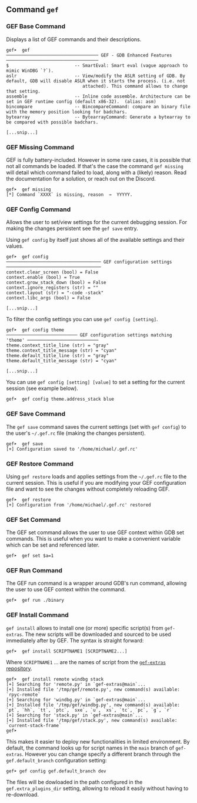 ## Command `gef`

### GEF Base Command

Displays a list of GEF commands and their descriptions.

```text
gef➤  gef
─────────────────────────────────── GEF - GDB Enhanced Features ───────────────────────────────────
$                         -- SmartEval: Smart eval (vague approach to mimic WinDBG `?`).
aslr                      -- View/modify the ASLR setting of GDB. By default, GDB will disable ASLR when it starts the process. (i.e. not
                             attached). This command allows to change that setting.
assemble                  -- Inline code assemble. Architecture can be set in GEF runtime config (default x86-32).  (alias: asm)
bincompare                -- BincompareCommand: compare an binary file with the memory position looking for badchars.
bytearray                 -- BytearrayCommand: Generate a bytearray to be compared with possible badchars.

[...snip...]

```

### GEF Missing Command

GEF is fully battery-included. However in some rare cases, it is possible that not all commands be
loaded. If that's the case the command `gef missing` will detail which command failed to load, along
with a (likely) reason. Read the documentation for a solution, or reach out on the Discord.

```text
gef➤  gef missing
[*] Command `XXXX` is missing, reason  →  YYYYY.
```

### GEF Config Command

Allows the user to set/view settings for the current debugging session. For making the changes
persistent see the `gef save` entry.

Using `gef config` by itself just shows all of the available settings and their values.

```text
gef➤  gef config
──────────────────────────────────── GEF configuration settings ────────────────────────────────────
context.clear_screen (bool) = False
context.enable (bool) = True
context.grow_stack_down (bool) = False
context.ignore_registers (str) = ""
context.layout (str) = "-code -stack"
context.libc_args (bool) = False

[...snip...]

```

To filter the config settings you can use `gef config [setting]`.

```text
gef➤  gef config theme
─────────────────────────── GEF configuration settings matching 'theme' ───────────────────────────
theme.context_title_line (str) = "gray"
theme.context_title_message (str) = "cyan"
theme.default_title_line (str) = "gray"
theme.default_title_message (str) = "cyan"

[...snip...]

```

You can use `gef config [setting] [value]` to set a setting for the current session (see example
below).

```text
gef➤  gef config theme.address_stack blue
```

### GEF Save Command

The `gef save` command saves the current settings (set with `gef config`) to the user's `~/.gef.rc`
file (making the changes persistent).

```text
gef➤  gef save
[+] Configuration saved to '/home/michael/.gef.rc'
```

### GEF Restore Command

Using `gef restore` loads and applies settings from the `~/.gef.rc` file to the current session.
This is useful if you are modifying your GEF configuration file and want to see the changes without
completely reloading GEF.

```text
gef➤  gef restore
[+] Configuration from '/home/michael/.gef.rc' restored
```

### GEF Set Command

The GEF set command allows the user to use GEF context within GDB set commands. This is useful when
you want to make a convenient variable which can be set and referenced later.

```text
gef➤  gef set $a=1
```

### GEF Run Command

The GEF run command is a wrapper around GDB's run command, allowing the user to use GEF context
within the command.

```text
gef➤  gef run ./binary
```

### GEF Install Command

`gef install` allows to install one (or more) specific script(s) from `gef-extras`. The new scripts
will be downloaded and sourced to be used immediately after by GEF. The syntax is straight forward:

```text
gef➤  gef install SCRIPTNAME1 [SCRIPTNAME2...]
```

Where `SCRIPTNAME1` ... are the names of script from the [`gef-extras`
repository](https://github.com/hugsy/gef-extras/tree/main/scripts/).

```text
gef➤  gef install remote windbg stack
[+] Searching for 'remote.py' in `gef-extras@main`...
[+] Installed file '/tmp/gef/remote.py', new command(s) available: `rpyc-remote`
[+] Searching for 'windbg.py' in `gef-extras@main`...
[+] Installed file '/tmp/gef/windbg.py', new command(s) available: `pt`, `hh`, `tt`, `ptc`, `sxe`, `u`, `xs`, `tc`, `pc`, `g`, `r`
[+] Searching for 'stack.py' in `gef-extras@main`...
[+] Installed file '/tmp/gef/stack.py', new command(s) available: `current-stack-frame`
gef➤
```

This makes it easier to deploy new functionalities in limited environment. By default, the command
looks up for script names in the `main` branch of `gef-extras`. However you can change specify a
different branch through the `gef.default_branch` configuration setting:

```text
gef➤ gef config gef.default_branch dev
```

The files will be dowloaded in the path configured in the `gef.extra_plugins_dir` setting, allowing
to reload it easily without having to re-download.
